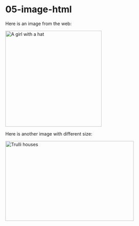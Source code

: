 # 05-image-html
<p>Here is an image from the web:</p>
<img src="https://www.w3schools.com/html/img_girl.jpg" alt="A girl with a hat" width="300">

<p>Here is another image with different size:</p>
<img src="https://www.w3schools.com/html/pic_trulli.jpg" alt="Trulli houses" width="400" height="250">
